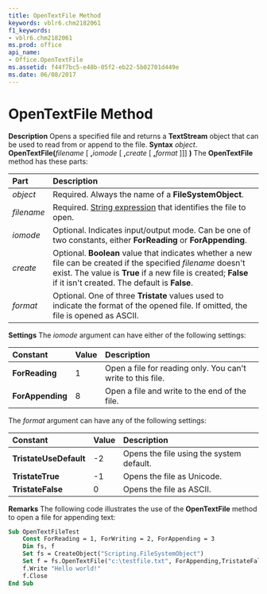 ```yaml
---
title: OpenTextFile Method
keywords: vblr6.chm2182061
f1_keywords:
- vblr6.chm2182061
ms.prod: office
api_name:
- Office.OpenTextFile
ms.assetid: f44f7bc5-e48b-05f2-eb22-5b02701d449e
ms.date: 06/08/2017
---
```



# OpenTextFile Method



 **Description**
Opens a specified file and returns a  **TextStream** object that can be used to read from or append to the file.
 **Syntax**
 _object_. **OpenTextFile(**_filename_ [ **,**_iomode_ [ **,**_create_ [ **,**_format_ ]]] **)**
The  **OpenTextFile** method has these parts:


|**Part**|**Description**|
|:-----|:-----|
| _object_|Required. Always the name of a  **FileSystemObject**.|
| _filename_|Required. [String expression](vbe-glossary.md) that identifies the file to open.|
| _iomode_|Optional. Indicates input/output mode. Can be one of two constants, either  **ForReading** or **ForAppending**.|
| _create_|Optional.  **Boolean** value that indicates whether a new file can be created if the specified _filename_ doesn't exist. The value is **True** if a new file is created; **False** if it isn't created. The default is **False**.|
| _format_|Optional. One of three  **Tristate** values used to indicate the format of the opened file. If omitted, the file is opened as ASCII.|

 **Settings**
The  _iomode_ argument can have either of the following settings:


|**Constant**|**Value**|**Description**|
|:-----|:-----|:-----|
|**ForReading**|1|Open a file for reading only. You can't write to this file.|
|**ForAppending**|8|Open a file and write to the end of the file.|
The  _format_ argument can have any of the following settings:


|**Constant**|**Value**|**Description**|
|:-----|:-----|:-----|
|**TristateUseDefault**|-2|Opens the file using the system default.|
|**TristateTrue**|-1|Opens the file as Unicode.|
|**TristateFalse**| 0|Opens the file as ASCII.|

 **Remarks**
The following code illustrates the use of the  **OpenTextFile** method to open a file for appending text:



```vb
Sub OpenTextFileTest
    Const ForReading = 1, ForWriting = 2, ForAppending = 3
    Dim fs, f
    Set fs = CreateObject("Scripting.FileSystemObject")
    Set f = fs.OpenTextFile("c:\testfile.txt", ForAppending,TristateFalse)
    f.Write "Hello world!"
    f.Close
End Sub
```


